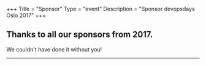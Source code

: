 +++
Title = "Sponsor"
Type = "event"
Description = "Sponsor devopsdays Oslo 2017"
+++

</hr>

<h2>Thanks to all our sponsors from 2017.</h2>
We couldn't have done it without you!
<hr/>
